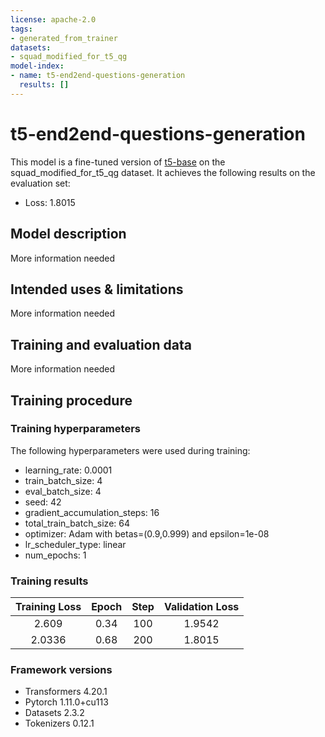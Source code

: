 ```yaml
---
license: apache-2.0
tags:
- generated_from_trainer
datasets:
- squad_modified_for_t5_qg
model-index:
- name: t5-end2end-questions-generation
  results: []
---
```


<!-- This model card has been generated automatically according to the information the Trainer had access to. You
should probably proofread and complete it, then remove this comment. -->

# t5-end2end-questions-generation

This model is a fine-tuned version of [t5-base](https://huggingface.co/t5-base) on the squad_modified_for_t5_qg dataset.
It achieves the following results on the evaluation set:
- Loss: 1.8015

## Model description

More information needed

## Intended uses & limitations

More information needed

## Training and evaluation data

More information needed

## Training procedure

### Training hyperparameters

The following hyperparameters were used during training:
- learning_rate: 0.0001
- train_batch_size: 4
- eval_batch_size: 4
- seed: 42
- gradient_accumulation_steps: 16
- total_train_batch_size: 64
- optimizer: Adam with betas=(0.9,0.999) and epsilon=1e-08
- lr_scheduler_type: linear
- num_epochs: 1

### Training results

| Training Loss | Epoch | Step | Validation Loss |
|:-------------:|:-----:|:----:|:---------------:|
| 2.609         | 0.34  | 100  | 1.9542          |
| 2.0336        | 0.68  | 200  | 1.8015          |


### Framework versions

- Transformers 4.20.1
- Pytorch 1.11.0+cu113
- Datasets 2.3.2
- Tokenizers 0.12.1

